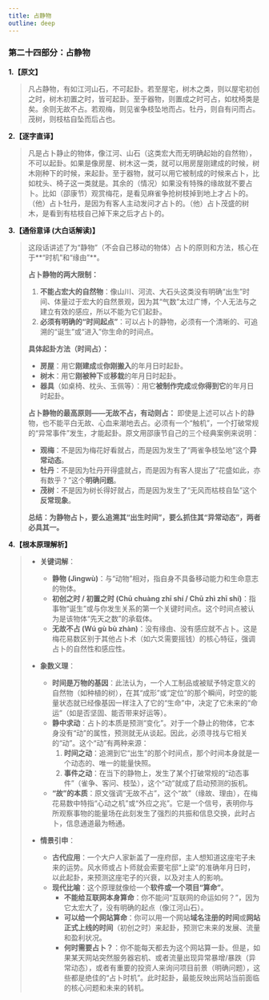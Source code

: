 ```yaml
---
title: 占静物
outline: deep
---
```

  
### **第二十四部分：占静物**

**1.【原文】**
> 凡占静物，有如江河山石，不可起卦。若至屋宅，树木之类，则以屋宅初创之时，树木初置之时，皆可起卦。至于器物，则置成之时可占，如枕椅类是矣。余则无故不占。若观梅，则见雀争枝坠地而占。牡丹，则自有问而占。茂树，则枝枯自坠而后占也。

**2.【逐字直译】**
> 凡是占卜静止的物体，像江河、山石（这类宏大而无明确起始的自然物），不可以起卦。如果是像房屋、树木这一类，就可以用房屋刚建成的时候，树木刚种下的时候，来起卦。至于器物，就可以用它被制成的时候来占卜，比如枕头、椅子这一类就是。其余的（情况）如果没有特殊的缘故就不要占卜。比如（邵康节）观赏梅花，是看见麻雀争抢树枝掉到地上才占卜的。（他）占卜牡丹，是因为有客人主动发问才占卜的。（他）占卜茂盛的树木，是看到有枯枝自己掉下来之后才占卜的。

**3.【通俗意译 (大白话解读)】**
> 这段话讲述了为“静物”（不会自己移动的物体）占卜的原则和方法，核心在于**“时机”和“缘由”**。
> 
> **占卜静物的两大限制：**
> 
> 1.  **不能占宏大的自然物**：像山川、河流、大石头这类没有明确“出生”时间、体量过于宏大的自然景观，因为其“气数”太过广博，个人无法与之建立有效的感应，所以不能为它们起卦。
> 2.  **必须有明确的“时间起点”**：可以占卜的静物，必须有一个清晰的、可追溯的“诞生”或“进入”你生命的时间点。
> 
> **具体起卦方法（时间占）：**
> *   **房屋**：用它**刚建成**或**你刚搬入**的年月日时起卦。
> *   **树木**：用它**刚被种下**或**移栽**的年月日时起卦。
> *   **器具**（如桌椅、枕头、玉佩等）：用它**被制作完成**或**你得到它**的年月日时起卦。
> 
> **占卜静物的最高原则——无故不占，有动则占：**
> 即使是上述可以占卜的静物，也不能平白无故、心血来潮地去占。必须有一个“触机”，一个打破常规的“异常事件”发生，才能起卦。原文用邵康节自己的三个经典案例来说明：
> *   **观梅**：不是因为梅花好看就占，而是因为发生了“两雀争枝坠地”这个**异常动态**。
> *   **牡丹**：不是因为牡丹开得盛就占，而是因为有客人提出了“花盛如此，亦有数乎？”这个**明确问题**。
> *   **茂树**：不是因为树长得好就占，而是因为发生了“无风而枯枝自坠”这个**反常现象**。
> 
> **总结：为静物占卜，要么追溯其“出生时间”，要么抓住其“异常动态”，两者必具其一。**

**4.【根本原理解析】**
> *   **关键词解**：
>     *   **静物 (Jìngwù)**：与“动物”相对，指自身不具备移动能力和生命意志的物体。
>     *   **初创之时 / 初置之时 (Chū chuàng zhī shí / Chū zhì zhī shí)**：指事物“诞生”或与你发生关系的第一个关键时间点。这个时间点被认为是该物体“先天之数”的承载体。
>     *   **无故不占 (Wú gù bù zhàn)**：没有缘由、没有感应就不占卜。这是梅花易数区别于其他占卜术（如六爻需要摇钱）的核心特征，强调占卜的自然性和感应性。
> 
> *   **象数义理**：
>     *   **时间是万物的基因**：此法认为，一个人工制品或被赋予特定意义的自然物（如种植的树），在其“成形”或“定位”的那个瞬间，时空的能量状态就已经像基因一样注入了它的“生命”中，决定了它未来的“命运”（如是否坚固、能否带来好运等）。
>     *   **静中求动**：占卜的本质是预测“变化”。对于一个静止的物体，它本身没有“动”的属性，预测就无从谈起。因此，必须寻找与它相关的“动”。这个“动”有两种来源：
>         1.  **时间之动**：追溯到它“出生”的那个时间点，那个时间本身就是一个动态的、唯一的能量快照。
>         2.  **事件之动**：在当下的静物上，发生了某个打破常规的“动态事件”（雀争、客问、枝坠），这个“动”就成了启动预测的扳机。
>     *   **“故”的本质**：原文强调“无故不占”，这个“故”（缘故、理由），在梅花易数中特指“心动之机”或“外应之兆”。它是一个信号，表明你与所观察事物的能量场在此刻发生了强烈的共振和信息交换，此时占卜，信息通道最为畅通。
> 
> *   **情景引申**：
>     *   **古代应用**：一个大户人家新盖了一座府邸，主人想知道这座宅子未来的运势。风水师或占卜师就会索要宅邸“上梁”的准确年月日时，以此起卦，来预测这座宅子的兴衰，以及对主人的影响。
>     *   **现代比喻**：这个原理就像给一个**软件或一个项目“算命”**。
>         *   **不能给互联网本身算命**：你不能问“互联网的命运如何？”，因为它太宏大了，没有明确的起点（像江河山石）。
>         *   **可以给一个网站算命**：你可以用一个网站**域名注册的时间**或**网站正式上线的时间**（初创之时）来起卦，预测它未来的发展、流量和盈利状况。
>         *   **何时需要占卜？**：你不能每天都去为这个网站算一卦。但是，如果某天网站突然服务器宕机、或者流量出现异常暴增/暴跌（异常动态），或者有重要的投资人来询问项目前景（明确问题），这些都是绝佳的“占卜时机”。此时起卦，最能反映出网站当前面临的核心问题和未来的转机。
